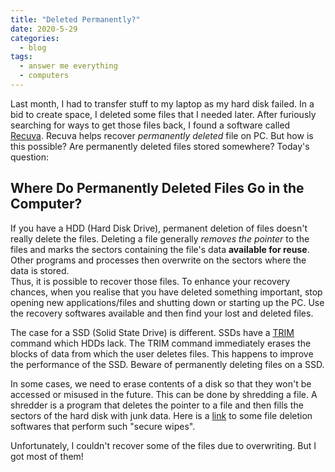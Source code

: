 ```yaml
---
title: "Deleted Permanently?"
date: 2020-5-29
categories:
  - blog
tags:
  - answer me everything
  - computers
---
```


Last month, I had to transfer stuff to my laptop as my hard disk failed. In a bid to create space, I deleted some files that I needed later. After furiously searching for ways to get those files back, I found a software called [Recuva](https://www.ccleaner.com/recuva). Recuva helps recover *permanently deleted* file on PC. But how is this possible? Are permanently deleted files stored somewhere? Today's question:

## Where Do Permanently Deleted Files Go in the Computer?

If you have a HDD (Hard Disk Drive), permanent deletion of files doesn't really delete the files. Deleting a file generally *removes the pointer* to the files and marks the sectors containing the file's data **available for reuse**. Other programs and processes then overwrite on the sectors where the data is stored.  
Thus, it is possible to recover those files. To enhance your recovery chances, when you realise that you have deleted something important, stop opening new applications/files and shutting down or starting up the PC. Use the recovery softwares available and then find your lost and deleted files.

The case for a SSD (Solid State Drive) is different. SSDs have a [TRIM](https://searchstorage.techtarget.com/definition/TRIM) command which HDDs lack. The TRIM command immediately erases the blocks of data from which the user deletes files. This happens to improve the performance of the SSD. Beware of permanently deleting files on a SSD.

In some cases, we need to erase contents of a disk so that they won't be accessed or misused in the future. This can be done by shredding a file. A shredder is a program that deletes the pointer to a file and then fills the sectors of the hard disk with junk data. Here is a [link](https://www.digitalcitizen.life/which-are-best-file-erasers-comparing-5-most-popular-file-shredders) to some file deletion softwares that perform such "secure wipes".

Unfortunately, I couldn't recover some of the files due to overwriting. But I got most of them!
